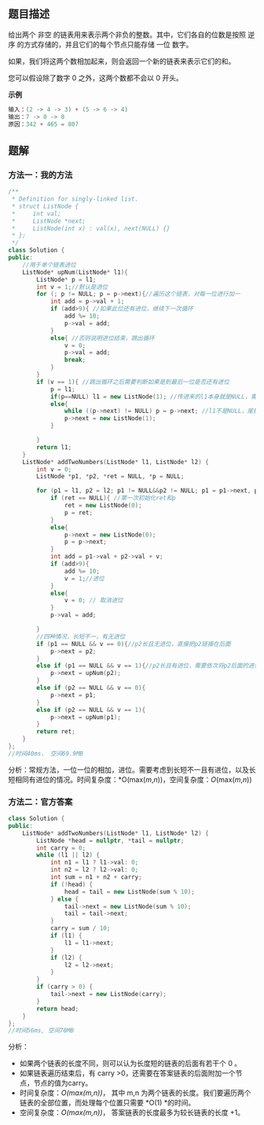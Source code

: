 ## 题目描述

给出两个 非空 的链表用来表示两个非负的整数。其中，它们各自的位数是按照 逆序 的方式存储的，并且它们的每个节点只能存储 一位 数字。

如果，我们将这两个数相加起来，则会返回一个新的链表来表示它们的和。

您可以假设除了数字 0 之外，这两个数都不会以 0 开头。

**示例**

```c++
输入：(2 -> 4 -> 3) + (5 -> 6 -> 4)
输出：7 -> 0 -> 8
原因：342 + 465 = 807
```

## 题解

### 方法一：我的方法

```c++
/**
 * Definition for singly-linked list.
 * struct ListNode {
 *     int val;
 *     ListNode *next;
 *     ListNode(int x) : val(x), next(NULL) {}
 * };
 */
class Solution {
public:
    //用于单个链表进位
    ListNode* upNum(ListNode* l1){
		ListNode* p = l1;
		int v = 1;//默认是进位
		for (; p != NULL; p = p->next){//遍历这个链表，对每一位进行加一
			int add = p->val + 1;
			if (add>9){ //如果此位还有进位，继续下一次循环
				add %= 10;
				p->val = add;
			}
			else{ //否则说明进位结束，跳出循环
				v = 0;
				p->val = add;
				break;
			}
		}
		if (v == 1){ //跳出循环之后需要判断如果是到最后一位是否还有进位
			p = l1;
            if(p==NULL) l1 = new ListNode(1); //传进来的l1本身就是NULL，需要进位，直接新建一个ListNode。
            else{
                while ((p->next) != NULL) p = p->next; //l1不是NULL，尾插一个ListNode
                p->next = new ListNode(1);
            }

		}
		return l1;
	}
	ListNode* addTwoNumbers(ListNode* l1, ListNode* l2) {
		int v = 0;
		ListNode *p1, *p2, *ret = NULL, *p = NULL;

		for (p1 = l1, p2 = l2; p1 != NULL&&p2 != NULL; p1 = p1->next, p2 = p2->next){
			if (ret == NULL){ //第一次初始化ret和p
				ret = new ListNode(0);
				p = ret;
			}
			else{
				p->next = new ListNode(0);
				p = p->next;
			}
			int add = p1->val + p2->val + v;
			if (add>9){
				add %= 10;
				v = 1;//进位
			}
			else{
				v = 0; // 取消进位
			}
			p->val = add;

		}
		//四种情况，长短不一，有无进位
		if (p1 == NULL && v == 0){//p2长且无进位，直接把p2链接在后面
			p->next = p2;
		}
		else if (p1 == NULL && v == 1){//p2长且有进位，需要依次将p2后面的进位
			p->next = upNum(p2);
		}
		else if (p2 == NULL && v == 0){
			p->next = p1;
		}
		else if (p2 == NULL && v == 1){
			p->next = upNum(p1);
		}
		return ret;
	}
};
//时间40ms， 空间69.9MB
```

分析：常规方法，一位一位的相加，进位。需要考虑到长短不一且有进位，以及长短相同有进位的情况。时间复杂度：*O(max(*m*,*n*))，空间复杂度：*O*(max(*m*,*n*))

### 方法二：官方答案

```c++
class Solution {
public:
    ListNode* addTwoNumbers(ListNode* l1, ListNode* l2) {
        ListNode *head = nullptr, *tail = nullptr;
        int carry = 0;
        while (l1 || l2) {
            int n1 = l1 ? l1->val: 0;
            int n2 = l2 ? l2->val: 0;
            int sum = n1 + n2 + carry;
            if (!head) {
                head = tail = new ListNode(sum % 10);
            } else {
                tail->next = new ListNode(sum % 10);
                tail = tail->next;
            }
            carry = sum / 10;
            if (l1) {
                l1 = l1->next;
            }
            if (l2) {
                l2 = l2->next;
            }
        }
        if (carry > 0) {
            tail->next = new ListNode(carry);
        }
        return head;
    }
};
//时间56ms, 空间70MB
```

分析：

- 如果两个链表的长度不同，则可以认为长度短的链表的后面有若干个 0 。
- 如果链表遍历结束后，有 carry >0，还需要在答案链表的后面附加一个节点，节点的值为carry。
- 时间复杂度：*O(max(m,n))*， 其中 m,n 为两个链表的长度。我们要遍历两个链表的全部位置，而处理每个位置只需要 *O(1) *的时间。
- 空间复杂度：*O(max(m,n))*， 答案链表的长度最多为较长链表的长度 +1。